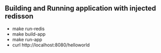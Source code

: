 ## Building and Running application with injected redisson

- make run-redis
- make build-app
- make run-app
- curl http://localhost:8080/helloworld